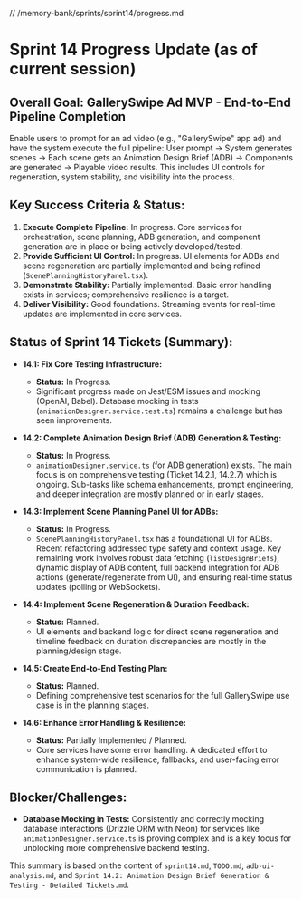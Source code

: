 // /memory-bank/sprints/sprint14/progress.md
# Sprint 14 Progress Update (as of current session)

## Overall Goal: GallerySwipe Ad MVP - End-to-End Pipeline Completion

Enable users to prompt for an ad video (e.g., "GallerySwipe" app ad) and have the system execute the full pipeline: User prompt → System generates scenes → Each scene gets an Animation Design Brief (ADB) → Components are generated → Playable video results. This includes UI controls for regeneration, system stability, and visibility into the process.

## Key Success Criteria & Status:

1.  **Execute Complete Pipeline:** In progress. Core services for orchestration, scene planning, ADB generation, and component generation are in place or being actively developed/tested.
2.  **Provide Sufficient UI Control:** In progress. UI elements for ADBs and scene regeneration are partially implemented and being refined (`ScenePlanningHistoryPanel.tsx`).
3.  **Demonstrate Stability:** Partially implemented. Basic error handling exists in services; comprehensive resilience is a target.
4.  **Deliver Visibility:** Good foundations. Streaming events for real-time updates are implemented in core services.

## Status of Sprint 14 Tickets (Summary):

*   **14.1: Fix Core Testing Infrastructure:**
    *   **Status:** In Progress.
    *   Significant progress made on Jest/ESM issues and mocking (OpenAI, Babel). Database mocking in tests (`animationDesigner.service.test.ts`) remains a challenge but has seen improvements.

*   **14.2: Complete Animation Design Brief (ADB) Generation & Testing:**
    *   **Status:** In Progress.
    *   `animationDesigner.service.ts` (for ADB generation) exists. The main focus is on comprehensive testing (Ticket 14.2.1, 14.2.7) which is ongoing. Sub-tasks like schema enhancements, prompt engineering, and deeper integration are mostly planned or in early stages.

*   **14.3: Implement Scene Planning Panel UI for ADBs:**
    *   **Status:** In Progress.
    *   `ScenePlanningHistoryPanel.tsx` has a foundational UI for ADBs. Recent refactoring addressed type safety and context usage. Key remaining work involves robust data fetching (`listDesignBriefs`), dynamic display of ADB content, full backend integration for ADB actions (generate/regenerate from UI), and ensuring real-time status updates (polling or WebSockets).

*   **14.4: Implement Scene Regeneration & Duration Feedback:**
    *   **Status:** Planned.
    *   UI elements and backend logic for direct scene regeneration and timeline feedback on duration discrepancies are mostly in the planning/design stage.

*   **14.5: Create End-to-End Testing Plan:**
    *   **Status:** Planned.
    *   Defining comprehensive test scenarios for the full GallerySwipe use case is in the planning stages.

*   **14.6: Enhance Error Handling & Resilience:**
    *   **Status:** Partially Implemented / Planned.
    *   Core services have some error handling. A dedicated effort to enhance system-wide resilience, fallbacks, and user-facing error communication is planned.

## Blocker/Challenges:

*   **Database Mocking in Tests:** Consistently and correctly mocking database interactions (Drizzle ORM with Neon) for services like `animationDesigner.service.ts` is proving complex and is a key focus for unblocking more comprehensive backend testing.

This summary is based on the content of `sprint14.md`, `TODO.md`, `adb-ui-analysis.md`, and `Sprint 14.2: Animation Design Brief Generation & Testing - Detailed Tickets.md`.
